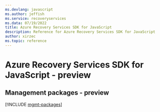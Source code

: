 ```yaml
---
ms.devlang: javascript
ms.author: jeffish
ms.service: recoveryservices
ms.data: 07/19/2022
title: Azure Recovery Services SDK for JavaScript
description: Reference for Azure Recovery Services SDK for JavaScript
author: xirzec
ms.topic: reference
---
```

# Azure Recovery Services SDK for JavaScript - preview

## Management packages - preview
[!INCLUDE [mgmt-packages](recovery-services-mgmt-index.md)]
